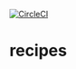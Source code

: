 [![CircleCI](https://circleci.com/gh/TomVerkon/recipe.svg?style=svg)](https://circleci.com/gh/TomVerkon/recipe)
# recipes
